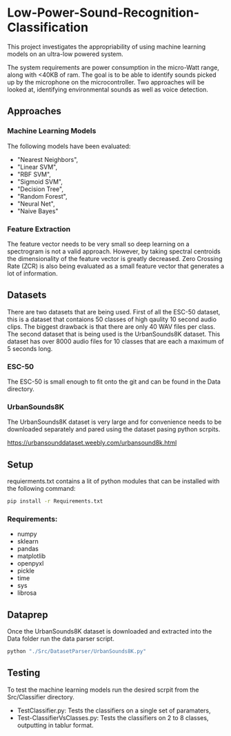 # Low-Power-Sound-Recognition-Classification

This project investigates the appropriability of using machine learning models on an ultra-low powered system.

The system requirements are power consumption in the micro-Watt range, along with <40KB of ram. 
The goal is to be able to identify sounds picked up by the microphone on the microcontroller.
Two approaches will be looked at, identifying environmental sounds as well as voice detection.

## Approaches

### Machine Learning Models

The following models have been evaluated:
- "Nearest Neighbors",
- "Linear SVM",
- "RBF SVM",
- "Sigmoid SVM",
- "Decision Tree",
- "Random Forest",
- "Neural Net",
- "Naive Bayes"

### Feature Extraction

The feature vector needs to be very small so deep learning on a spectrogram is not a valid approach.
However, by taking spectral centroids the dimensionality of the feature vector is greatly decreased.
Zero Crossing Rate (ZCR) is also being evaluated as a small feature vector that generates a lot of information.

## Datasets

There are two datasets that are being used. First of all the ESC-50 dataset, this is a dataset that contaions
50 classes of high qaulity 10 second audio clips. The biggest drawback is that there are only 40 WAV files per
class. The second dataset that is being used is the UrbanSounds8K dataset. This dataset has over 8000 audio files
for 10 classes that are each a maximum of 5 seconds long.

### ESC-50

The ESC-50 is small enough to fit onto the git and can be found in the Data directory.

### UrbanSounds8K

The UrbanSounds8K dataset is very large and for convenience needs to be downloaded separately and pared using the
dataset pasing python scrpits.

https://urbansounddataset.weebly.com/urbansound8k.html

## Setup

requierments.txt contains a lit of python modules that can be installed with the 
following command:

```BASH
pip install -r Requirements.txt 
```

### Requirements:
- numpy
- sklearn
- pandas
- matplotlib
- openpyxl
- pickle
- time
- sys
- librosa

## Dataprep

Once the UrbanSounds8K dataset is downloaded and extracted into the Data folder run the data parser script.

```BASH
python "./Src/DatasetParser/UrbanSounds8K.py"
```

## Testing

To test the machine learning models run the desired scrpit from the Src/Classifier directory.

- TestClassifier.py: Tests the classifiers on a single set of paramaters,
- Test-ClassifierVsClasses.py: Tests the classifiers on 2 to 8 classes, outputting in tablur format.